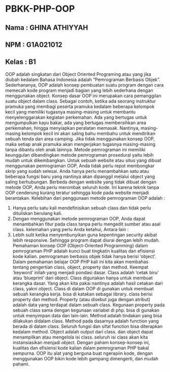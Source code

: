 # PBKK-PHP-OOP

## Nama   : GHINA ATHIYYAH
## NPM     : G1A021012
## Kelas   : B1

OOP adalah singkatan dari Object Oriented Programing atau yang jika diubah kedalam Bahasa Indonesia adalah “Pemrograman Berbasis Objek”. 
Sederhananya, OOP adalah konsep pembuatan suatu program dengan cara memecah kode program menjadi bagian yang lebih sederhana dengan menggunakan object. 
Konsep dasar OOP ini merupakan cara pemanggilan suatu object dalam class. Sebagai contoh, ketika ada seorang instruktur pramuka yang membagi 
peserta pramuka kedalam beberapa kelompok kecil yang memiliki tugasnya masing-masing untuk membantu menyelenggarakan kegiatan perkemahan. 
Ada yang bertugas untuk mengumpulkan kayu bakar, ada yang bertugas membersihkan area perkemahan, hingga menyiapkan peralatan memasak. 
Nantinya, masing-masing kelompok kecil ini akan saling bahu membahu untuk mendirikan sebuah tenda dan area camping. 
Jika tidak menggunakan konsep OOP, maka setiap anak pramuka akan mengerjakan tugasnya masing-masing tanpa dibantu oleh anak lainnya.
 Metode pemrograman ini memiliki keunggulan dibandingkan metode pemrograman prosedural yaitu lebih mudah untuk dikembangkan.
 Untuk sebuah website atau situs yang dibuat menggunakan pemrograman OOP, Anda tidak perlu repot membongkar skrip yang sudah selesai. Anda hanya perlu menambahkan satu atau beberapa fungsi baru yang nantinya akan dipanggil melalui object yang saling berhubungan. Berbeda dengan website yang tidak dibuat dengan metode OOP, Anda perlu merombak seluruh kode. Ini karena teknik tanpa OOP cenderung kurang teratur sehingga kode pada website menjadi berantakan.
Kelebihan dari penggunaan metode pemrograman OOP adalah :
1.	Hanya perlu satu kali mendefinisikan sebuah class dan tidak perlu dituliskan berulang kali.
2.	Dengan menggunakan metode pemrograman OOP, Anda dapat menambahkan fitur pada class tanpa perlu mengedit sumber atau asal class.
kelemahan yang perlu Anda ketahui, Antara lain :
1.	Lebih sulit ketika menyembunyikan guna kepentingan security akibat lebih responsive. Sehingga program dapat diurai dengan lebih mudah.
Pemahaman konsep OOP (Object-Oriented Programming) dalam pemrograman PHP adalah kunci buat tingkatin kualitas dan efisiensi kode kalian.
pemrograman berbasis objek tidak hanya berisi ‘object’. Dalam pemahaman belajar OOP PHP kali ini kita akan membahas tentang pengertian class,
object, property dan method. Keempat ‘keyword’ inilah yang menjadi pondasi dasar.
Class adalah ‘cetak biru’ atau ‘blueprint’ dari object. Class digunakan hanya untuk membuat kerangka dasar.
Yang akan kita pakai nantinya adalah hasil cetakan dari class, yakni object. Class di dalam OOP di gunakan untuk membuat sebuah kerangka kerja.
bisa di katakan sebagai library. class berisi property dan method. 
Property (atau disebut juga dengan atribut) adalah data yang terdapat dalam sebuah class. Kegunaan property pada sebuah class sama dengan kegunaan variabel di php.
bisa di gunakan untuk menyimpan data dan lain-lain.
Method adalah tindakan yang bisa dilakukan didalam class. Method pada dasarnya adalah function yang berada di dalam class.
Seluruh fungsi dan sifat function bisa diterapkan kedalam method.
Object adalah output dari class. dan object dapat menampilkan atau mengelola isi class. seluruh isi class akan kita instansiasikan menjadi object.
Dengan paham konsep-konsep ini, kualitas dan efisiensi kode kalian dalam pemrograman PHP bakal sempurna. OOP itu alat yang berguna buat ngerapiin kode,
dengan menggunakan OOP bikin kode lebih gampang dimengerti, dan mudah pahami.
